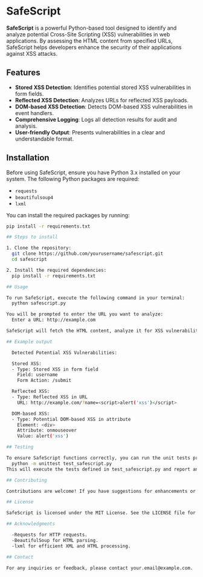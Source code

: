 # SafeScript

**SafeScript** is a powerful Python-based tool designed to identify and analyze potential Cross-Site Scripting (XSS) vulnerabilities in web applications. By assessing the HTML content from specified URLs, SafeScript helps developers enhance the security of their applications against XSS attacks.

## Features

- **Stored XSS Detection**: Identifies potential stored XSS vulnerabilities in form fields.
- **Reflected XSS Detection**: Analyzes URLs for reflected XSS payloads.
- **DOM-based XSS Detection**: Detects DOM-based XSS vulnerabilities in event handlers.
- **Comprehensive Logging**: Logs all detection results for audit and analysis.
- **User-friendly Output**: Presents vulnerabilities in a clear and understandable format.

## Installation

Before using SafeScript, ensure you have Python 3.x installed on your system. The following Python packages are required:

- `requests`
- `beautifulsoup4`
- `lxml`

You can install the required packages by running:

```bash
pip install -r requirements.txt

## Steps to install

1. Clone the repository:
  git clone https://github.com/yourusername/safescript.git
  cd safescript

2. Install the required dependencies:
  pip install -r requirements.txt

## Usage

To run SafeScript, execute the following command in your terminal:
  python safescript.py

You will be prompted to enter the URL you want to analyze:
  Enter a URL: http://example.com

SafeScript will fetch the HTML content, analyze it for XSS vulnerabilities, and display the results.

## Example output

  Detected Potential XSS Vulnerabilities:

  Stored XSS:
  - Type: Stored XSS in form field
    Field: username
    Form Action: /submit

  Reflected XSS:
  - Type: Reflected XSS in URL
    URL: http://example.com/?name=<script>alert('xss')</script>

  DOM-based XSS:
  - Type: Potential DOM-based XSS in attribute
    Element: <div>
    Attribute: onmouseover
    Value: alert('xss')

## Testing

To ensure SafeScript functions correctly, you can run the unit tests provided:
  python -m unittest test_safescript.py
This will execute the tests defined in test_safescript.py and report any issues.

## Contributing

Contributions are welcome! If you have suggestions for enhancements or new features, please fork the repository and submit a pull request. Be sure to include tests for any new functionality.

## License

SafeScript is licensed under the MIT License. See the LICENSE file for details.

## Acknowledgments

  -Requests for HTTP requests.
  -BeautifulSoup for HTML parsing.
  -lxml for efficient XML and HTML processing.

## Contact

For any inquiries or feedback, please contact your.email@example.com.

